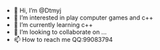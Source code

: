- 👋 Hi, I’m @Dtmyj
- 👀 I’m interested in play computer games and c++
- 🌱 I’m currently learning c++
- 💞️ I’m looking to collaborate on ...
- 📫 How to reach me  QQ:99083794

<!---
Dtmyj/Dtmyj is a ✨ special ✨ repository because its `README.md` (this file) appears on your GitHub profile.
You can click the Preview link to take a look at your changes.
--->

